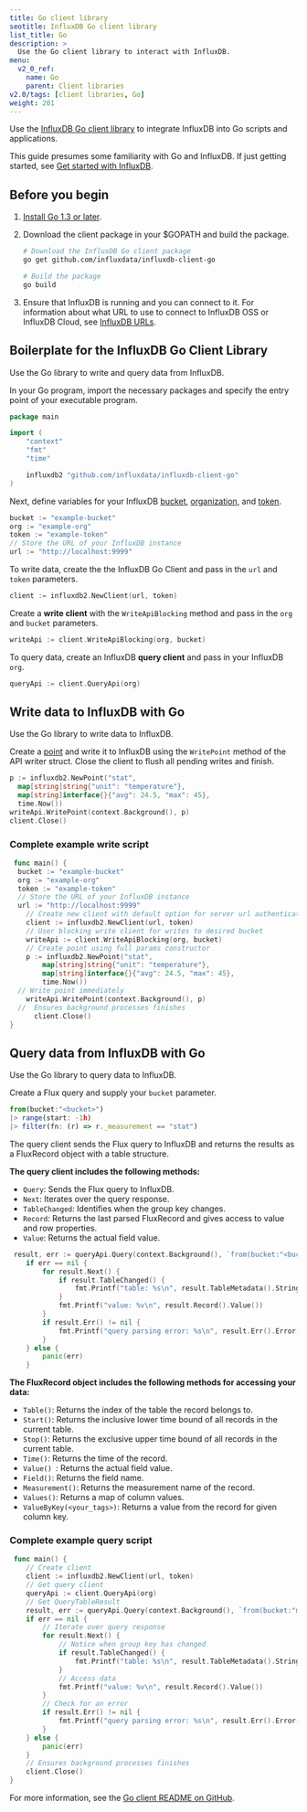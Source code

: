 ```yaml
---
title: Go client library
seotitle: InfluxDB Go client library
list_title: Go
description: >
  Use the Go client library to interact with InfluxDB.
menu:
  v2_0_ref:
    name: Go
    parent: Client libraries
v2.0/tags: [client libraries, Go]
weight: 201
---
```


Use the [InfluxDB Go client library](https://github.com/influxdata/influxdb-client-go) to integrate InfluxDB into Go scripts and applications.

This guide presumes some familiarity with Go and InfluxDB.
If just getting started, see [Get started with InfluxDB](/v2.0/get-started/).

## Before you begin
   
1. [Install Go 1.3 or later](https://golang.org/doc/install).
2. Download the client package in your $GOPATH and build the package.

    ```sh
    # Download the InfluxDB Go client package
    go get github.com/influxdata/influxdb-client-go

    # Build the package
    go build
    ```
3. Ensure that InfluxDB is running and you can connect to it.
   For information about what URL to use to connect to InfluxDB OSS or InfluxDB Cloud, see [InfluxDB URLs](/v2.0/reference/urls/).

## Boilerplate for the InfluxDB Go Client Library  

Use the Go library to write and query data from InfluxDB.

In your Go program, import the necessary packages and specify the entry point of your executable program.

```go
package main

import (
	"context"
	"fmt"
	"time"

	influxdb2 "github.com/influxdata/influxdb-client-go"
)
```

Next, define variables for your InfluxDB [bucket](/v2.0/organizations/buckets/), [organization](/v2.0/organizations/), and [token](/v2.0/security/tokens/).

```go
bucket := "example-bucket"
org := "example-org"
token := "example-token"
// Store the URL of your InfluxDB instance
url := "http://localhost:9999"
```

To write data, create the the InfluxDB Go Client and pass in the `url` and `token` parameters.

```go
client := influxdb2.NewClient(url, token)
```

Create a **write client** with the `WriteApiBlocking` method and pass in the `org` and `bucket` parameters. 

```go
writeApi := client.WriteApiBlocking(org, bucket)
```

To query data, create an InfluxDB **query client** and pass in your InfluxDB `org`.

```go
queryApi := client.QueryApi(org)
```

## Write data to InfluxDB with Go

Use the Go library to write data to InfluxDB.

Create a [point](/v2.0/reference/glossary/#point) and write it to InfluxDB using the `WritePoint` method of the API writer struct.
Close the client to flush all pending writes and finish. 

```go
p := influxdb2.NewPoint("stat",
  map[string]string{"unit": "temperature"},
  map[string]interface{}{"avg": 24.5, "max": 45},
  time.Now())
writeApi.WritePoint(context.Background(), p)
client.Close()
```

### Complete example write script
```go
 func main() {
  bucket := "example-bucket"
  org := "example-org"
  token := "example-token"
  // Store the URL of your InfluxDB instance
  url := "http://localhost:9999"
	// Create new client with default option for server url authenticate by token
	client := influxdb2.NewClient(url, token)
	// User blocking write client for writes to desired bucket
	writeApi := client.WriteApiBlocking(org, bucket)
	// Create point using full params constructor
	p := influxdb2.NewPoint("stat",
		map[string]string{"unit": "temperature"},
		map[string]interface{}{"avg": 24.5, "max": 45},
		time.Now())
  // Write point immediately
	writeApi.WritePoint(context.Background(), p)
  //  Ensures background processes finishes
  	  client.Close()
}
```
## Query data from InfluxDB with Go
Use the Go library to query data to InfluxDB.

Create a Flux query and supply your `bucket` parameter. 

```js
from(bucket:"<bucket>")
|> range(start: -1h)
|> filter(fn: (r) => r._measurement == "stat")
```

The query client sends the Flux query to InfluxDB and returns the results as a FluxRecord object with a table structure.

**The query client includes the following methods:**

- `Query`: Sends the Flux query to InfluxDB. 
- `Next`: Iterates over the query response.
- `TableChanged`: Identifies when the group key changes. 
- `Record`: Returns the last parsed FluxRecord and gives access to value and row properties.
- `Value`: Returns the actual field value.

```go
 result, err := queryApi.Query(context.Background(), `from(bucket:"<bucket>")|> range(start: -1h) |> filter(fn: (r) => r._measurement == "stat")`)
    if err == nil {
        for result.Next() {
            if result.TableChanged() {
                fmt.Printf("table: %s\n", result.TableMetadata().String())
            }
            fmt.Printf("value: %v\n", result.Record().Value())
        }
        if result.Err() != nil {
            fmt.Printf("query parsing error: %s\n", result.Err().Error())
        }
    } else {
        panic(err)
    }
```

**The FluxRecord object includes the following methods for accessing your data:**

- `Table()`: Returns the index of the table the record belongs to.
- `Start()`: Returns the inclusive lower time bound of all records in the current table.
- `Stop()`: Returns the exclusive upper time bound of all records in the current table.
- `Time()`: Returns the time of the record.
- `Value() `: Returns the actual field value.
- `Field()`: Returns the field name.
- `Measurement()`: Returns the measurement name of the record.
- `Values()`: Returns a map of column values.
- `ValueByKey(<your_tags>)`: Returns a value from the record for given column key.


### Complete example query script

```go
 func main() {
    // Create client
    client := influxdb2.NewClient(url, token)
    // Get query client
    queryApi := client.QueryApi(org)
    // Get QueryTableResult
    result, err := queryApi.Query(context.Background(), `from(bucket:"my-bucket")|> range(start: -1h) |> filter(fn: (r) => r._measurement == "stat")`)
    if err == nil {
        // Iterate over query response
        for result.Next() {
            // Notice when group key has changed
            if result.TableChanged() {
                fmt.Printf("table: %s\n", result.TableMetadata().String())
            }
            // Access data
            fmt.Printf("value: %v\n", result.Record().Value())
        }
        // Check for an error
        if result.Err() != nil {
            fmt.Printf("query parsing error: %s\n", result.Err().Error())
        }
    } else {
        panic(err)
    }
    // Ensures background processes finishes
    client.Close()
}
```

For more information, see the [Go client README on GitHub](https://github.com/influxdata/influxdb-client-go).
